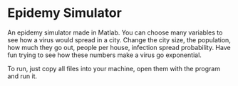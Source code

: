 # Epidemy Simulator

An epidemy simulator made in Matlab. You can choose many variables to see how a virus would spread in a city. Change the city size, the population, how much they go out, people per house, infection spread probability. Have fun trying to see how these numbers make a virus go exponential.

To run, just copy all files into your machine, open them with the program and run it.
